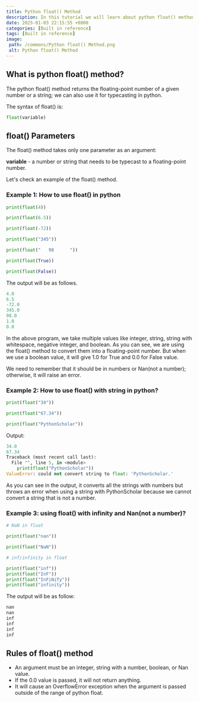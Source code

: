 ```yaml
---
title: Python float() Method
description: In this tutorial we will learn about python float() method and ts uses.
date: 2025-01-03 22:15:55 +0800
categories: [Built in reference]
tags: [Built in reference]
image:
 path: /commons/Python float() Method.png
 alt: Python float() Method
---
```


## What is python float() method?

<script type="text/javascript">
	atOptions = {
		'key' : 'f934c5057f4cfe34762901514605d248',
		'format' : 'iframe',
		'height' : 180,
		'width' : 800,
		'params' : {}
	};
</script>
<script type="text/javascript" src="https://www.highperformanceformat.com/f934c5057f4cfe34762901514605d248/invoke.js"></script>
The python float() method returns the floating-point number of a given number or a string; we can also use it for typecasting in python.

The syntax of float() is:

```python
float(variable)

```

<script type="text/javascript">
	atOptions = {
		'key' : 'f934c5057f4cfe34762901514605d248',
		'format' : 'iframe',
		'height' : 180,
		'width' : 800,
		'params' : {}
	};
</script>
<script type="text/javascript" src="https://www.highperformanceformat.com/f934c5057f4cfe34762901514605d248/invoke.js"></script>
## float() Parameters

The float() method takes only one parameter as an argument:

**variable**  \-  a number or string that needs to be typecast to a floating-point number.

Let's check an example of the float() method.

### Example 1: How to use float()  in python

```python
print(float(4))

print(float(6.5))

print(float(-72))

print(float("345"))

print(float("   98      "))

print(float(True))

print(float(False))

```

The output will be as follows.

```python
4.0
6.5
-72.0
345.0
98.0
1.0
0.0

```

In the above program, we take multiple values like integer, string, string with whitespace, negative integer, and boolean. As you can see, we are using the float() method to convert them into a floating-point number. But when we use a boolean value, it will give 1.0 for True and 0.0 for False value.

We need to remember that it should be in numbers or Nan(not a number); otherwise, it will raise an error.

### Example 2: How to use float() with string in python?

```python
print(float("34"))

print(float("67.34"))

print(float("PythonScholar"))

```

Output:

```python
34.0
67.34
Traceback (most recent call last):
  File "", line 5, in <module>
    print(float("PythonScholar"))
ValueError: could not convert string to float: 'PythonScholar.'

```

As you can see in the output, it converts all the strings with numbers but throws an error when using a string with PythonScholar because we cannot convert a string that is not a number.

### Example 3: using float() with infinity and Nan(not a number)?

```python
# NaN in float

print(float("nan"))

print(float("NaN"))

# inf/infinity in float

print(float("inf"))
print(float("InF"))
print(float("InFiNiTy"))
print(float("infinity"))

```

The output will be as follow:

```python
nan
nan
inf
inf
inf
inf

```

<script type="text/javascript">
	atOptions = {
		'key' : 'f934c5057f4cfe34762901514605d248',
		'format' : 'iframe',
		'height' : 180,
		'width' : 800,
		'params' : {}
	};
</script>
<script type="text/javascript" src="https://www.highperformanceformat.com/f934c5057f4cfe34762901514605d248/invoke.js"></script>
## Rules of float() method

* An argument must be an integer, string with a number, boolean, or Nan value.   
* If the 0.0 value is passed, it will not return anything.  
* It will cause an OverflowError exception when the argument is passed outside of the range of python float.